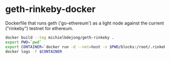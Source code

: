 # geth-rinkeby-docker
Dockerfile that runs geth ('go-ethereum') as a light node against the current ("rinkeby") testnet for ethereum.

```sh
docker build --tag michielbdejong/geth-rinkeby .
export PWD=`pwd`
export CONTAINER=`docker run -d --net=host -v $PWD/blocks:/root/.rinkeby michielbdejong/geth-rinkeby`
docker logs -f $CONTAINER
